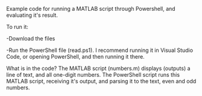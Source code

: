 Example code for running a MATLAB script through Powershell, and evaluating it's result.

To run it: 

-Download the files

-Run the PowerShell file (read.ps1). I recommend running it in Visual Studio Code, or opening PowerShell, and then running it there.


What is in the code?
The MATLAB script (numbers.m) displays (outputs) a line of text, and all one-digit numbers.
The PowerShell script runs this MATLAB script, receiving it's output, and parsing it to the text, even and odd numbers.
